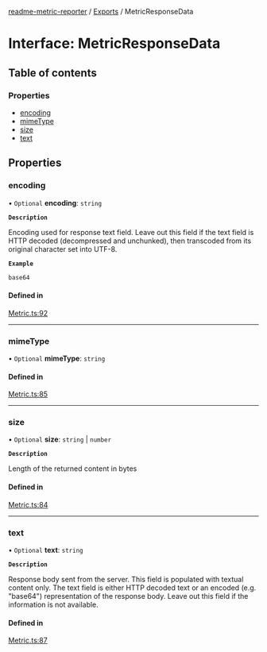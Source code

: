 [readme-metric-reporter](../README.md) / [Exports](../modules.md) / MetricResponseData

# Interface: MetricResponseData

## Table of contents

### Properties

- [encoding](MetricResponseData.md#encoding)
- [mimeType](MetricResponseData.md#mimetype)
- [size](MetricResponseData.md#size)
- [text](MetricResponseData.md#text)

## Properties

### encoding

• `Optional` **encoding**: `string`

**`Description`**

Encoding used for response text field. Leave out this field if the text field is HTTP decoded (decompressed and unchunked), then transcoded from its original character set into UTF-8.

**`Example`**

```ts
base64
```

#### Defined in

[Metric.ts:92](https://github.com/igrek8/readme-metric-reporter/blob/2a81fee/src/Metric.ts#L92)

___

### mimeType

• `Optional` **mimeType**: `string`

#### Defined in

[Metric.ts:85](https://github.com/igrek8/readme-metric-reporter/blob/2a81fee/src/Metric.ts#L85)

___

### size

• `Optional` **size**: `string` \| `number`

**`Description`**

Length of the returned content in bytes

#### Defined in

[Metric.ts:84](https://github.com/igrek8/readme-metric-reporter/blob/2a81fee/src/Metric.ts#L84)

___

### text

• `Optional` **text**: `string`

**`Description`**

Response body sent from the server. This field is populated with textual content only. The text field is either HTTP decoded text or an encoded (e.g. "base64") representation of the response body. Leave out this field if the information is not available.

#### Defined in

[Metric.ts:87](https://github.com/igrek8/readme-metric-reporter/blob/2a81fee/src/Metric.ts#L87)
